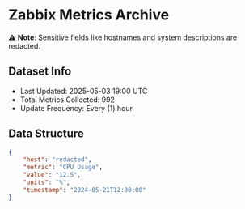# Zabbix Metrics Archive

⚠️ **Note**: Sensitive fields like hostnames and system descriptions are redacted.

## Dataset Info
- Last Updated: 2025-05-03 19:00 UTC
- Total Metrics Collected: 992
- Update Frequency: Every (1) hour

## Data Structure
```json
{
    "host": "redacted",
    "metric": "CPU Usage",
    "value": "12.5",
    "units": "%",
    "timestamp": "2024-05-21T12:00:00"
}
```
